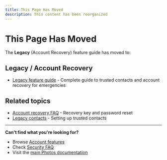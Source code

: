 ```yaml
---
title: This Page Has Moved
description: This content has been reorganized
---
```


# This Page Has Moved

The **Legacy** (Account Recovery) feature guide has moved to:

## Legacy / Account Recovery
- [Legacy feature guide](/photos/features/account/legacy/) - Complete guide to trusted contacts and account recovery for emergencies

## Related topics
- [Account recovery FAQ](/photos/faq/security-and-privacy#account-recovery) - Recovery key and password reset
- [Legacy contacts](/photos/faq/advanced-features#legacy) - Setting up trusted contacts

---

**Can't find what you're looking for?**
- Browse [Account features](/photos/features/account/family-plans)
- Check [Security FAQ](/photos/faq/security-and-privacy)
- Visit the [main Photos documentation](/photos/)
